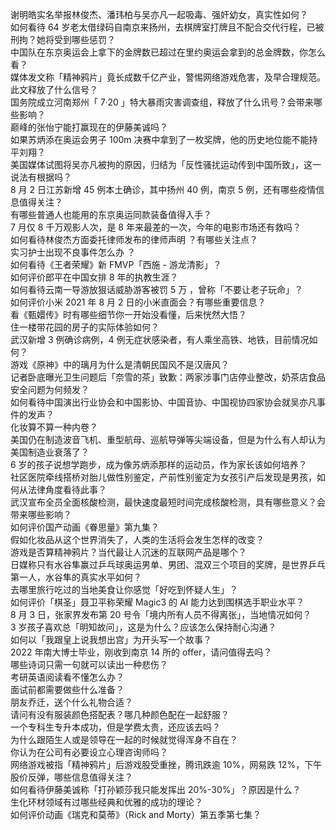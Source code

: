 谢明皓实名举报林俊杰、潘玮柏与吴亦凡一起吸毒、强奸幼女，真实性如何？  
如何看待 64 岁老太借绿码自南京来扬州，去棋牌室打牌且不配合交代行程，已被刑拘？她将受到哪些惩罚？  
中国队在东京奥运会上拿下的金牌数已超过在里约奥运会拿到的总金牌数，你怎么看？  
媒体发文称「精神鸦片」竟长成数千亿产业，警惕网络游戏危害，及早合理规范。此文释放了什么信号？  
国务院成立河南郑州「 7·20 」特大暴雨灾害调查组，释放了什么讯号？会带来哪些影响？  
巅峰的张怡宁能打赢现在的伊藤美诚吗？  
如果苏炳添在奥运会男子 100m 决赛中拿到了一枚奖牌，他的历史地位能不能持平刘翔？  
美国媒体试图将吴亦凡被拘的原因，归结为「反性骚扰运动传到中国所致」，这一说法有根据吗？  
8 月 2 日江苏新增 45 例本土确诊，其中扬州 40 例，南京 5 例，还有哪些疫情信息值得关注？  
有哪些普通人也能用的东京奥运同款装备值得入手？  
7 月仅 8 千万观影人次，是 8 年来最差的一次，今年的电影市场还有救吗？  
如何看待林俊杰方面委托律师发布的律师声明 ？有哪些关注点？  
实习护士出现不良事件怎么办 ？  
如何看待《王者荣耀》新 FMVP「西施 - 游龙清影」？  
如何评价郎平在中国女排 8 年的执教生涯？  
如何看待云南一导游放狠话威胁游客被罚 5 万 ，曾称「不要让老子玩命」？  
如何评价小米 2021 年 8 月 2 日的小米直面会？有哪些重要信息？  
看《甄嬛传》时有哪些细节你一开始没看懂，后来恍然大悟？  
住一楼带花园的房子的实际体验如何？  
武汉新增 3 例确诊病例，4 例无症状感染者，有人乘坐高铁、地铁，目前情况如何？  
游戏《原神》中的璃月为什么是清朝民国风不是汉唐风？  
记者卧底曝光卫生问题后「奈雪的茶」致歉：两家涉事门店停业整改，奶茶店食品安全问题为何频发？  
如何看待中国演出行业协会和中国影协、中国音协、中国视协四家协会就吴亦凡事件的发声？  
化妆算不算一种内卷？  
美国仍在制造波音飞机、重型航母、巡航导弹等尖端设备，但是为什么有人却认为美国制造业衰落了？  
6 岁的孩子说想学跑步，成为像苏炳添那样的运动员，作为家长该如何培养？  
社区医院牵线搭桥对胎儿做性别鉴定，产前性别鉴定为女孩引产后发现是男孩，如何从法律角度看待此事？  
武汉宣布全员全面核酸检测，最快速度最短时间完成核酸检测，具有哪些意义？会带来哪些影响？  
如何评价国产动画《眷思量》第九集？  
假如化妆品从这个世界消失了，人类的生活将会发生怎样的改变？  
游戏是否算精神鸦片？当代最让人沉迷的互联网产品是哪个？  
日媒称只有水谷隼赢过乒乓球奥运男单、男团、混双三个项目的奖牌，是世界乒乓第一人，水谷隼的真实水平如何？  
去哪里旅行吃过的当地美食让你感觉「好吃到怀疑人生」？  
如何评价「棋圣」聂卫平称荣耀 Magic3 的 AI 能力达到围棋选手职业水平？  
8 月 3 日，张家界发布第 20 号令「境内所有人员不得离张」，当地情况如何？  
3 岁孩子喜欢总「明知故问」，这是为什么？应该怎么保持耐心沟通？  
如何以「我跟皇上说我想出宫」为开头写一个故事？  
2022 年南大博士毕业，刚收到南京 14 所的 offer，请问值得去吗？  
哪些诗词只需一句就可以读出一种悲伤？  
考研英语阅读看不懂怎么办？  
面试前都需要做些什么准备？  
朋友乔迁，送个什么礼物合适？  
请问有没有服装颜色搭配表？哪几种颜色配在一起舒服？  
一个专科生专升本成功，但是学费太贵，还应该去吗？  
为什么跟陌生人或是领导在一起的时候就觉得浑身不自在？  
你认为在公司有必要设立心理咨询师吗？  
网络游戏被指「精神鸦片」后游戏股受重挫，腾讯跌逾 10%，网易跌 12%，下午股价反弹，哪些信息值得关注？  
如何看待伊藤美诚称「打孙颖莎我只能发挥出 20%-30%」？原因是什么？  
生化环材领域有过哪些经典和优雅的成功的理论？  
如何评价动画《瑞克和莫蒂》（Rick and Morty）第五季第七集？  
